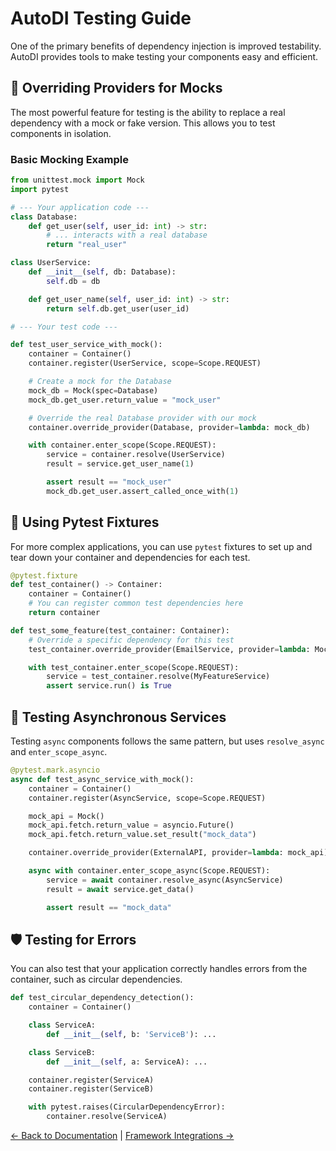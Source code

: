 # AutoDI Testing Guide

One of the primary benefits of dependency injection is improved testability. AutoDI provides tools to make testing your components easy and efficient.

## 🎯 Overriding Providers for Mocks

The most powerful feature for testing is the ability to replace a real dependency with a mock or fake version. This allows you to test components in isolation.

### Basic Mocking Example

```python
from unittest.mock import Mock
import pytest

# --- Your application code ---
class Database:
    def get_user(self, user_id: int) -> str:
        # ... interacts with a real database
        return "real_user"

class UserService:
    def __init__(self, db: Database):
        self.db = db

    def get_user_name(self, user_id: int) -> str:
        return self.db.get_user(user_id)

# --- Your test code ---

def test_user_service_with_mock():
    container = Container()
    container.register(UserService, scope=Scope.REQUEST)

    # Create a mock for the Database
    mock_db = Mock(spec=Database)
    mock_db.get_user.return_value = "mock_user"

    # Override the real Database provider with our mock
    container.override_provider(Database, provider=lambda: mock_db)

    with container.enter_scope(Scope.REQUEST):
        service = container.resolve(UserService)
        result = service.get_user_name(1)

        assert result == "mock_user"
        mock_db.get_user.assert_called_once_with(1)
```

## 🧪 Using Pytest Fixtures

For more complex applications, you can use `pytest` fixtures to set up and tear down your container and dependencies for each test.

```python
@pytest.fixture
def test_container() -> Container:
    container = Container()
    # You can register common test dependencies here
    return container

def test_some_feature(test_container: Container):
    # Override a specific dependency for this test
    test_container.override_provider(EmailService, provider=lambda: MockEmailService())

    with test_container.enter_scope(Scope.REQUEST):
        service = test_container.resolve(MyFeatureService)
        assert service.run() is True
```

## 🚦 Testing Asynchronous Services

Testing `async` components follows the same pattern, but uses `resolve_async` and `enter_scope_async`.

```python
@pytest.mark.asyncio
async def test_async_service_with_mock():
    container = Container()
    container.register(AsyncService, scope=Scope.REQUEST)

    mock_api = Mock()
    mock_api.fetch.return_value = asyncio.Future()
    mock_api.fetch.return_value.set_result("mock_data")

    container.override_provider(ExternalAPI, provider=lambda: mock_api)

    async with container.enter_scope_async(Scope.REQUEST):
        service = await container.resolve_async(AsyncService)
        result = await service.get_data()

        assert result == "mock_data"
```

## 🛡️ Testing for Errors

You can also test that your application correctly handles errors from the container, such as circular dependencies.

```python
def test_circular_dependency_detection():
    container = Container()

    class ServiceA:
        def __init__(self, b: 'ServiceB'): ...

    class ServiceB:
        def __init__(self, a: ServiceA): ...

    container.register(ServiceA)
    container.register(ServiceB)

    with pytest.raises(CircularDependencyError):
        container.resolve(ServiceA)
```

[← Back to Documentation](README.md) | [Framework Integrations →](FRAMEWORKS.md)
